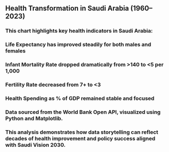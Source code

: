 ## Health Transformation in Saudi Arabia (1960–2023) 
### This chart highlights key health indicators in Saudi Arabia:

### Life Expectancy has improved steadily for both males and females

### Infant Mortality Rate dropped dramatically from >140 to <5 per 1,000

### Fertility Rate decreased from 7+ to <3

### Health Spending as % of GDP remained stable and focused

### Data sourced from the World Bank Open API, visualized using Python and Matplotlib.

### This analysis demonstrates how data storytelling can reflect decades of health improvement and policy success aligned with Saudi Vision 2030.
